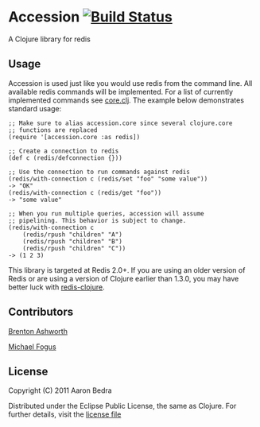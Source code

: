 # Accession [![Build Status](https://secure.travis-ci.org/abedra/accession.png)](http://travis-ci.org/abedra/accession?branch=master)

A Clojure library for redis

## Usage
   
Accession is used just like you would use redis from the command
line. All available redis commands will be implemented. For a list
of currently implemented commands see
[core.clj](https://github.com/abedra/accession/blob/master/src/accession/core.clj). The
example below demonstrates standard usage:

    ;; Make sure to alias accession.core since several clojure.core
    ;; functions are replaced
    (require '[accession.core :as redis])
     
    ;; Create a connection to redis
    (def c (redis/defconnection {}))
     
    ;; Use the connection to run commands against redis
    (redis/with-connection c (redis/set "foo" "some value"))
    -> "OK"
    (redis/with-connection c (redis/get "foo"))
    -> "some value"
     
    ;; When you run multiple queries, accession will assume
    ;; pipelining. This behavior is subject to change.
    (redis/with-connection c
        (redis/rpush "children" "A")
        (redis/rpush "children" "B")
        (redis/rpush "children" "C"))
    -> (1 2 3)

This library is targeted at Redis 2.0+. If you are using an older
version of Redis or are using a version of Clojure earlier than 1.3.0,
you may have better luck with
[redis-clojure](https://github.com/ragnard/redis-clojure).

## Contributors

[Brenton Ashworth](http://github.com/brentonashworth)

[Michael Fogus](http://github.com/fogus)

## License

Copyright (C) 2011 Aaron Bedra

Distributed under the Eclipse Public License, the same as Clojure. For
further details, visit the [license
file](https://github.com/abedra/accession/blob/master/epl-v10.html)
